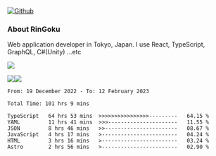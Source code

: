 [![Github](https://img.shields.io/github/followers/RinGoku?label=Follow&style=social)](https://github.com/RinGoku)

### About RinGoku
Web application developer in Tokyo, Japan.
I use React, TypeScript, GraphQL, C#(Unity) ...etc

![](https://github-profile-summary-cards.vercel.app/api/cards/profile-details?username=RinGoku&theme=default)

![](https://github-profile-summary-cards.vercel.app/api/cards/repos-per-language?username=RinGoku&theme=default)![](https://github-profile-summary-cards.vercel.app/api/cards/stats?username=RinGoku&theme=default)

<!--START_SECTION:waka-->

```text
From: 19 December 2022 - To: 12 February 2023

Total Time: 101 hrs 9 mins

TypeScript   64 hrs 53 mins  >>>>>>>>>>>>>>>>---------   64.15 %
YAML         11 hrs 41 mins  >>>----------------------   11.55 %
JSON         8 hrs 46 mins   >>-----------------------   08.67 %
JavaScript   4 hrs 17 mins   >------------------------   04.24 %
HTML         3 hrs 16 mins   >------------------------   03.24 %
Astro        2 hrs 56 mins   >------------------------   02.90 %
```

<!--END_SECTION:waka-->
